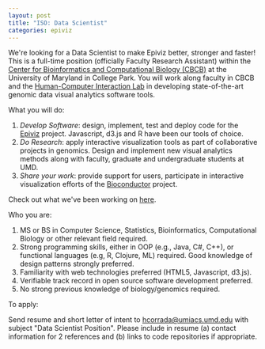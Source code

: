 ```yaml
---
layout: post
title: "ISO: Data Scientist"
categories: epiviz
---
```


We're looking for a Data Scientist to make Epiviz better, stronger and faster! This is a full-time
position (officially Faculty Research Assistant) within the [Center for Bioinformatics and Computational Biology (CBCB)](http://cbcb.umd.edu) at the University of Maryland in College Park. You will work along faculty in CBCB and the [Human-Computer Interaction Lab](http://www.cs.umd.edu/hcil/) in developing state-of-the-art genomic data visual analytics software tools.

What you will do:

1) *Develop Software*: design, implement, test and deploy code for the [Epiviz](http://epiviz.cbcb.umd.edu/help) project. Javascript, d3.js and R have been our tools of choice.   
2) *Do Research*: apply interactive visualization tools as part of collaborative projects in genomics. Design and implement new visual analytics methods along with faculty, graduate and undergraduate students at UMD.  
3) *Share your work*: provide support for users, participate in interactive visualization efforts of the [Bioconductor](http://bioconductor.org) project.

Check out what we've been working on [here](http://github.com/epiviz).

Who you are:

1) MS or BS in Computer Science, Statistics, Bioinformatics, Computational Biology or other relevant field required.  
2) Strong programming skills, either in OOP (e.g., Java, C#, C++), or functional languages (e.g, R, Clojure, ML) required. Good knowledge of design patterns strongly preferred.   
3) Familiarity with web technologies preferred (HTML5, Javascript, d3.js).  
4) Verifiable track record in open source software development preferred.  
5) No strong previous knowledge of biology/genomics required.

To apply:

Send resume and short letter of intent to [hcorrada@umiacs.umd.edu](mailto:hcorrada@umiacs.umd.edu?subject=Data%20Scientist%20Position) with subject "Data Scientist Position". Please include in resume (a) contact information for 2 references and (b) links to code repositories if appropriate.
